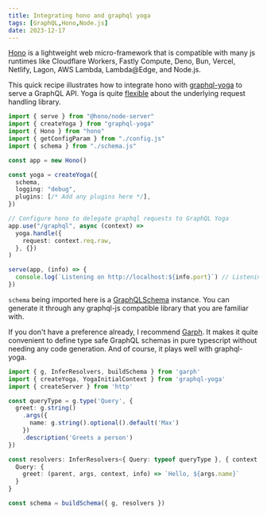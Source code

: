 ```yaml
---
title: Integrating hono and graphql yoga
tags: [GraphQL,Hono,Node.js]
date: 2023-12-17
---
```


[Hono](https://hono.dev/) is a lightweight web micro-framework that is compatible with many js runtimes like Cloudflare Workers, Fastly Compute, Deno, Bun, Vercel, Netlify, Lagon, AWS Lambda, Lambda@Edge, and Node.js.

This quick recipe illustrates how to integrate hono with [graphql-yoga](https://the-guild.dev/graphql/yoga-server) to serve a GraphQL API. Yoga is quite [flexible](https://the-guild.dev/graphql/yoga-server/docs/integrations/z-other-environments) about the underlying request handling library.

```ts
import { serve } from "@hono/node-server"
import { createYoga } from "graphql-yoga"
import { Hono } from "hono"
import { getConfigParam } from "./config.js"
import { schema } from "./schema.js"

const app = new Hono()

const yoga = createYoga({
  schema,
  logging: "debug",
  plugins: [/* Add any plugins here */],
})

// Configure hono to delegate graphql requests to GraphQL Yoga
app.use("/graphql", async (context) =>
  yoga.handle({
    request: context.req.raw,
  }, {})
)

serve(app, (info) => {
  console.log(`Listening on http://localhost:${info.port}`) // Listening on http://localhost:3000
})
```

`schema` being imported here is a [GraphQLSchema](https://graphql-js.org/api/class/GraphQLSchema) instance. You can generate it through any graphql-js compatible library that you are familiar with.

If you don't have a preference already, I recommend [Garph](https://garph.dev/). It makes it quite convenient to define type safe GraphQL schemas in pure typescript without needing any code generation. And of course, it plays well with graphql-yoga.

```ts
import { g, InferResolvers, buildSchema } from 'garph'
import { createYoga, YogaInitialContext } from 'graphql-yoga'
import { createServer } from 'http'

const queryType = g.type('Query', {
  greet: g.string()
    .args({
      name: g.string().optional().default('Max')
    })
    .description('Greets a person')
})

const resolvers: InferResolvers<{ Query: typeof queryType }, { context: YogaInitialContext }> = {
  Query: {
    greet: (parent, args, context, info) => `Hello, ${args.name}`
  }
}

const schema = buildSchema({ g, resolvers })
```
